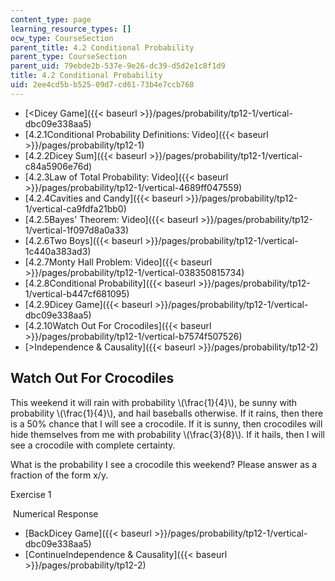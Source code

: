 ```yaml
---
content_type: page
learning_resource_types: []
ocw_type: CourseSection
parent_title: 4.2 Conditional Probability
parent_type: CourseSection
parent_uid: 79ebde2b-537e-9e26-dc39-d5d2e1c8f1d9
title: 4.2 Conditional Probability
uid: 2ee4cd5b-b525-09d7-cd61-73b4e7ccb768
---
```


*   [\<Dicey Game]({{< baseurl >}}/pages/probability/tp12-1/vertical-dbc09e338aa5)
*   [4.2.1Conditional Probability Definitions: Video]({{< baseurl >}}/pages/probability/tp12-1)
*   [4.2.2Dicey Sum]({{< baseurl >}}/pages/probability/tp12-1/vertical-c84a5906e76d)
*   [4.2.3Law of Total Probability: Video]({{< baseurl >}}/pages/probability/tp12-1/vertical-4689ff047559)
*   [4.2.4Cavities and Candy]({{< baseurl >}}/pages/probability/tp12-1/vertical-ca9fdfa21bb0)
*   [4.2.5Bayes' Theorem: Video]({{< baseurl >}}/pages/probability/tp12-1/vertical-1f097d8a0a33)
*   [4.2.6Two Boys]({{< baseurl >}}/pages/probability/tp12-1/vertical-1c440a383ad3)
*   [4.2.7Monty Hall Problem: Video]({{< baseurl >}}/pages/probability/tp12-1/vertical-038350815734)
*   [4.2.8Conditional Probability]({{< baseurl >}}/pages/probability/tp12-1/vertical-b447cf681095)
*   [4.2.9Dicey Game]({{< baseurl >}}/pages/probability/tp12-1/vertical-dbc09e338aa5)
*   [4.2.10Watch Out For Crocodiles]({{< baseurl >}}/pages/probability/tp12-1/vertical-b7574f507526)
*   [\>Independence & Causality]({{< baseurl >}}/pages/probability/tp12-2)

Watch Out For Crocodiles
------------------------

  

This weekend it will rain with probability \\(\\frac{1}{4}\\), be sunny with probability \\(\\frac{1}{4}\\), and hail baseballs otherwise. If it rains, then there is a 50% chance that I will see a crocodile. If it is sunny, then crocodiles will hide themselves from me with probability \\(\\frac{3}{8}\\). If it hails, then I will see a crocodile with complete certainty.

What is the probability I see a crocodile this weekend? Please answer as a fraction of the form x/y.

Exercise 1

&nbsp;Numerical Response&nbsp;

*   [BackDicey Game]({{< baseurl >}}/pages/probability/tp12-1/vertical-dbc09e338aa5)
*   [ContinueIndependence & Causality]({{< baseurl >}}/pages/probability/tp12-2)